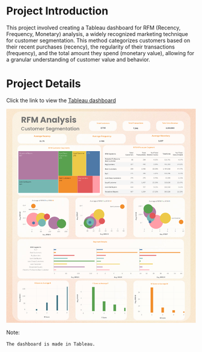 # **Project Introduction**

This project involved creating a Tableau dashboard for RFM (Recency, Frequency, Monetary) analysis, a widely recognized marketing technique for customer segmentation. 
This method categorizes customers based on their recent purchases (recency), the regularity of their transactions (frequency), and the total amount they spend (monetary value), allowing for a granular understanding of customer value and behavior.
# **Project Details**

Click the link to view the <a href="https://public.tableau.com/app/profile/aniketghatak/viz/RFManalysis_17301205701620/RFMAnalysis">
Tableau dashboard 

<img src="RFM-Analysis.png"/>
</a>

Note:

    The dashboard is made in Tableau.
